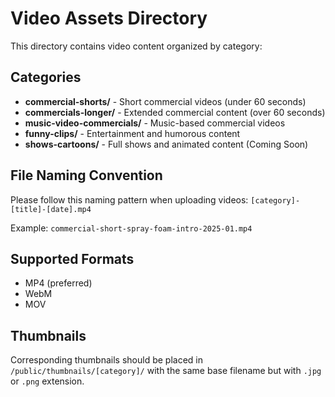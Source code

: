 # Video Assets Directory

This directory contains video content organized by category:

## Categories

- **commercial-shorts/** - Short commercial videos (under 60 seconds)
- **commercials-longer/** - Extended commercial content (over 60 seconds)
- **music-video-commercials/** - Music-based commercial videos
- **funny-clips/** - Entertainment and humorous content
- **shows-cartoons/** - Full shows and animated content (Coming Soon)

## File Naming Convention

Please follow this naming pattern when uploading videos:
`[category]-[title]-[date].mp4`

Example: `commercial-short-spray-foam-intro-2025-01.mp4`

## Supported Formats

- MP4 (preferred)
- WebM
- MOV

## Thumbnails

Corresponding thumbnails should be placed in `/public/thumbnails/[category]/` with the same base filename but with `.jpg` or `.png` extension.